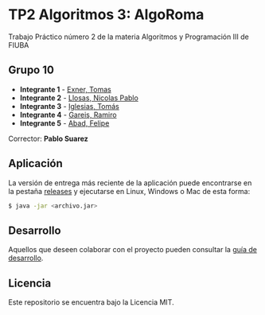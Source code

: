 # TP2 Algoritmos 3: AlgoRoma

Trabajo Práctico número 2 de la materia Algoritmos y Programación III de FIUBA

## Grupo 10

* **Integrante 1** - [Exner, Tomas](https://github.com/tomas1000)
* **Integrante 2** - [Llosas, Nicolas Pablo](https://github.com/nllosas)
* **Integrante 3** - [Iglesias, Tomás](https://github.com/IglesiasT)
* **Integrante 4** - [Gareis, Ramiro](https://github.com/ultracomplex)
* **Integrante 5** - [Abad, Felipe](https://github.com/FelipeAbadMustillo)

Corrector: **Pablo Suarez**

## Aplicación

La versión de entrega más reciente de la aplicación puede encontrarse en la pestaña [releases]() y ejecutarse en Linux, Windows o Mac de esta forma:

```bash
$ java -jar <archivo.jar>
```

## Desarrollo

Aquellos que deseen colaborar con el proyecto pueden consultar la [guía de desarrollo](./docs/Desarrollo.md).

## Licencia

Este repositorio se encuentra bajo la Licencia MIT.
